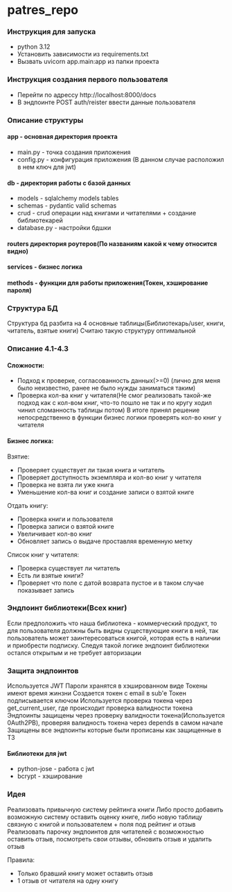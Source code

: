 # patres_repo

### Инструкция для запуска
- python 3.12
 - Установить зависимости из requirements.txt
 - Вызвать uvicorn app.main:app из папки проекта
### Инструкция создания первого пользователя
- Перейти по адрессу http://localhost:8000/docs
- В эндпоинте POST auth/reister ввести данные пользователя

### Описание структуры
#### app - основная директория проекта
- main.py - точка создания приложения
- config.py - конфигурация приложения (В данном случае расположил в нем ключ для jwt)

#### db - директория работы с базой данных
- models - sqlalchemy models tables
- schemas - pydantic valid schemas
- crud - crud операции над книгами и читателями + создание библиотекарей
- database.py - настройки бдшки

#### routers директория роутеров(По названиям какой к чему относится видно)
#### services - бизнес логика
#### methods - функции для работы приложения(Токен, хэширование пароля)

### Структура БД
Структура бд разбита на 4 основные таблицы(Библиотекарь/user, книги, читатель, взятые книги)
Считаю такую структуру оптимальной

### Описание 4.1-4.3
#### **Сложности**: 
- Подход к проверке, согласованность данных(>=0) (лично для меня было неизвестно, ранее не было нужды заниматься таким)
- Проверка кол-ва книг у читателя(Не смог реализовать такой-же подход как с кол-вом книг, что-то пошло не так и по кругу ходил чинил сломанность таблицы потом) В итоге принял решение непосредственно в функции бизнес логики проверять кол-во книг у читателя

#### **Бизнес логика**: 
Взятие:
- Проверяет существует ли такая книга и читатель
- Проверяет доступность экземпляра и кол-во книг у читателя
- Проверка не взята ли уже книга
- Уменьшение кол-ва книг и создание записи о взятой книге

Отдать книгу:
- Проверка книги и пользователя
- Проверка записи о взятой книге
- Увеличивает кол-во книг
- Обновляет запись о выдаче проставляя временную метку

Список книг у читателя:
- Проверка существует ли читатель
- Есть ли взятые книги?
- Проверяет что поле с датой возврата пустое и в таком случае показывает запись


### Эндпоинт библиотеки(Всех книг)
Если предположить что наша библиотека - коммерческий продукт, то для пользователя должны быть видны существующие книги в ней, так пользователь может заинтересоваться книгой, которая есть в наличии и приобрести подписку. 
Следуя такой логике эндпоинт библиотеки остался открытым и не требует авторизации

### Защита эндпоинтов
Используется JWT
Пароли хранятся в хэшированном виде
Токены имеют время жинзни
Создается токен с email в sub'e 
Токен подписывается ключом
Используется проверка токена через get_current_user, где происходит проверка валидности токена
Эндпоинты защищены через проверку валидности токена(Используется 0Auth2PB), проверяя валидность токена через depends в самом начале
Защищены все эндпоинты которые были прописаны как защищенные в ТЗ
 #### Библиотеки для jwt
 - python-jose - работа с jwt
 - bcrypt - хэширование


 ### Идея
 Реализовать привычную систему рейтинга книги
 Либо просто добавить возможную систему оставить оценку книге, либо новую таблицу связную с книгой и пользователем + поля под рейтинг и отзыв
 Реализовать парочку эндпоинтов для читателей с возможностью оставить отзыв, посмотреть свои отзывы, обновить отзыв и удалить отзыв

Правила:
- Только бравший книгу может оставить отзыв
- 1 отзыв от читателя на одну книгу





